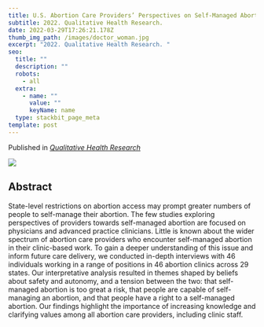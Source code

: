 ```yaml
---
title: U.S. Abortion Care Providers’ Perspectives on Self-Managed Abortion
subtitle: 2022. Qualitative Health Research.
date: 2022-03-29T17:26:21.178Z
thumb_img_path: /images/doctor_woman.jpg
excerpt: "2022. Qualitative Health Research. "
seo:
  title: ""
  description: ""
  robots:
    - all
  extra:
    - name: ""
      value: ""
      keyName: name
  type: stackbit_page_meta
template: post
---
```



Published in *[Qualitative Health Research](https://journals.sagepub.com/doi/pdf/10.1177/10497323221077296)*

![](/images/qualitative-health-research.jpg)

<!--StartFragment-->

## Abstract

State-level restrictions on abortion access may prompt greater numbers of people to self-manage their abortion. The few studies exploring perspectives of providers towards self-managed abortion are focused on physicians and advanced practice clinicians. Little is known about the wider spectrum of abortion care providers who encounter self-managed abortion in their clinic-based work. To gain a deeper understanding of this issue and inform future care delivery, we conducted in-depth interviews with 46 individuals working in a range of positions in 46 abortion clinics across 29 states. Our interpretative analysis resulted in themes shaped by beliefs about safety and autonomy, and a tension between the two: that self-managed abortion is too great a risk, that people are capable of self-managing an abortion, and that people have a right to a self-managed abortion. Our findings highlight the importance of increasing knowledge and clarifying values among all abortion care providers, including clinic staff.

<!--EndFragment-->